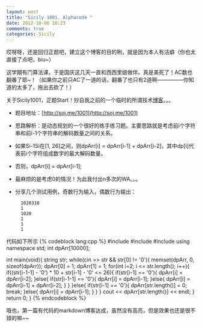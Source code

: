```yaml
---
layout: post
title: "Sicily 1001. Alphacode "
date: 2012-10-06 16:23
comments: true
categories: Sicily
---
```


哎呀呀，还是回归正题吧，建立这个博客的目的咧，就是因为本人有洁癖（你也太直接了点吧，biu~）

这学期有门算法课，于是国庆这几天一直和西西里娘做伴。真是美死了！AC数也翻番了耶~！（如果你之前只AC了一道的话，翻番了也只有2道啊—————你知道的太多了，拖出去砍了！）

关于Sicily1001，正题Start！抄自我之前的一个临时的所谓技术[博客](http://blog.csdn.net/xinlinqi8/article/details/8038020)。。。

* 题目地址：[http://soj.me/1001](http://soj.me/1001)

* 思路解析：是动态规划的一个很好的练手练习题。主要思路就是考虑前i个字符串和前i-1个字符串的解码数量之间的关系。

* 如果Si-1Si在[1, 26]之间，则dpArr[i] = dpArr[i-1] + dpArr[i-2]，其中dp[i]代表前i个字符组成数字的最大解码数量。

* 否则，dpArr[i] = dpArr[i-1];

* 最麻烦的是考虑0的情况！为此我付出n多次的WA。。。

* 分享几个测试用例，奇数行为输入，偶数行为输出：

		1020310
		1
		1020
		1
		1
		1

<!-- more -->		

代码如下所示
{% codeblock lang:cpp %}
#include <iostream>
#include <string>
#include <cstring>
using namespace std;
int dpArr[10000];

int main(void){
	string str;
	while(cin >> str && str[0] != '0'){
		memset(dpArr, 0, sizeof(dpArr));
		dpArr[0] = 1;
		dpArr[1] = 1;
		for(int i=2; i <= str.length(); i++){
			if((str[i-1-1] - '0') * 10 + str[i-1] - '0' <= 26){
				if(str[i-1] == '0'){
					dpArr[i] = dpArr[i-2]; 
				}else{
					if(str[i-1-1] == '0'){
						dpArr[i] = dpArr[i-1];
					}else{
						dpArr[i] = dpArr[i-1] + dpArr[i-2];
					}
				}
			}else{
				if(str[i-1] == '0'){
					dpArr[str.length()] = 0;
					break;
				}else{
					dpArr[i] = dpArr[i-1];
				}
			}
		}
		cout << dpArr[str.length()] << endl;
	}
	return 0;
}
{% endcodeblock %}

哦也，第一篇有代码的markdown博客达成，虽然没有高亮，但是效果也还是很不错的嘛~~